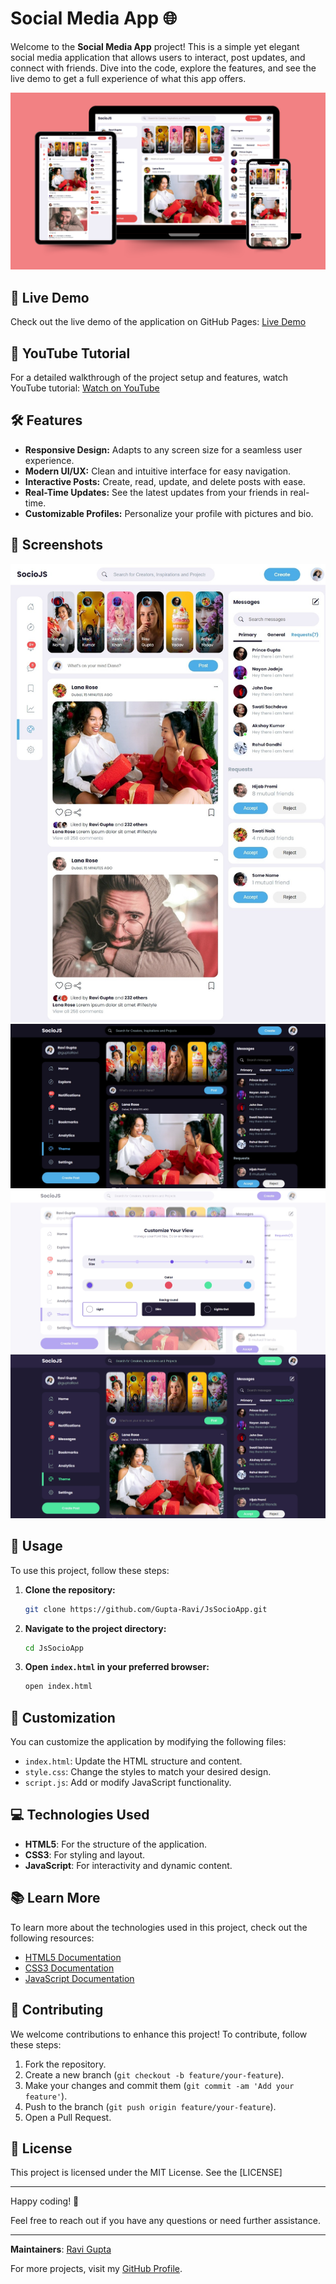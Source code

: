 # Social Media App 🌐

Welcome to the **Social Media App** project! This is a simple yet elegant social media application that allows users to interact, post updates, and connect with friends. Dive into the code, explore the features, and see the live demo to get a full experience of what this app offers.

![Social Media App](screenshots/1.png)

## 🚀 Live Demo

Check out the live demo of the application on GitHub Pages: [Live Demo](https://gupta-ravi.github.io/JsSocioApp/)

## 🎥 YouTube Tutorial

For a detailed walkthrough of the project setup and features, watch YouTube tutorial: [Watch on YouTube](https://youtu.be/AiFfDjmd0jU?si=eNfQBe1lrxL-AZP2)


## 🛠 Features

- **Responsive Design:** Adapts to any screen size for a seamless user experience.
- **Modern UI/UX:** Clean and intuitive interface for easy navigation.
- **Interactive Posts:** Create, read, update, and delete posts with ease.
- **Real-Time Updates:** See the latest updates from your friends in real-time.
- **Customizable Profiles:** Personalize your profile with pictures and bio.

## 📸 Screenshots

![Screenshot 1](screenshots/2.jpeg)
![Screenshot 2](screenshots/4.jpeg)
![Screenshot 3](screenshots/3.jpeg)
![Screenshot 4](screenshots/5.jpeg)

## 📝 Usage

To use this project, follow these steps:

1. **Clone the repository:**
    ```sh
    git clone https://github.com/Gupta-Ravi/JsSocioApp.git
    ```
2. **Navigate to the project directory:**
    ```sh
    cd JsSocioApp
    ```
3. **Open `index.html` in your preferred browser:**
    ```sh
    open index.html
    ```

## 🎨 Customization

You can customize the application by modifying the following files:

- `index.html`: Update the HTML structure and content.
- `style.css`: Change the styles to match your desired design.
- `script.js`: Add or modify JavaScript functionality.

## 💻 Technologies Used

- **HTML5**: For the structure of the application.
- **CSS3**: For styling and layout.
- **JavaScript**: For interactivity and dynamic content.

## 📚 Learn More

To learn more about the technologies used in this project, check out the following resources:

- [HTML5 Documentation](https://developer.mozilla.org/en-US/docs/Web/Guide/HTML/HTML5)
- [CSS3 Documentation](https://developer.mozilla.org/en-US/docs/Web/CSS/CSS3)
- [JavaScript Documentation](https://developer.mozilla.org/en-US/docs/Web/JavaScript)

## 🤝 Contributing

We welcome contributions to enhance this project! To contribute, follow these steps:

1. Fork the repository.
2. Create a new branch (`git checkout -b feature/your-feature`).
3. Make your changes and commit them (`git commit -am 'Add your feature'`).
4. Push to the branch (`git push origin feature/your-feature`).
5. Open a Pull Request.

## 📄 License

This project is licensed under the MIT License. See the [LICENSE]

---

Happy coding! 🎉

Feel free to reach out if you have any questions or need further assistance. 

---

**Maintainers**: [Ravi Gupta](https://github.com/Gupta-Ravi)

For more projects, visit my [GitHub Profile](https://github.com/Gupta-Ravi).


